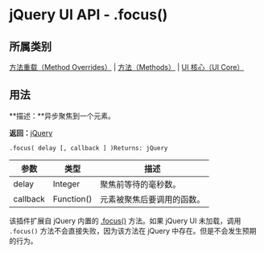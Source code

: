 # jQuery UI API - .focus()

## 所属类别

[方法重载（Method Overrides）](ref-overrides.html) | [方法（Methods）](ref-methods.html) | [UI 核心（UI Core）](ref-ui-core.html)

## 用法

**描述：**异步聚焦到一个元素。

**返回：**[jQuery](//api.jquery.com/Types/#jQuery)

```
.focus( delay [, callback ] )Returns: jQuery
```

| 参数 | 类型 | 描述 |
| --- | --- | --- |
| delay | Integer | 聚焦前等待的毫秒数。 |
| callback | Function() | 元素被聚焦后要调用的函数。 |

该插件扩展自 jQuery 内置的 [.focus()](/jquery/event-focus.html) 方法。如果 jQuery UI 未加载，调用 `.focus()` 方法不会直接失败，因为该方法在 jQuery 中存在。但是不会发生预期的行为。

